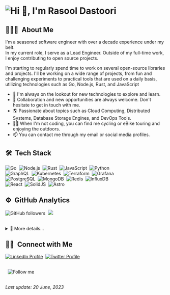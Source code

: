 # ![Hi 👋, I'm Rasool Dastoori](https://readme-typing-svg.demolab.com?font=Open+Sans&weight=600&size=28&duration=1500&pause=2500&color=FFFFFF&width=450&height=44&lines=Hi+%F0%9F%91%8B%2C%20I'm+Rasool+Dastoori;Welcome%20to%20my%20GitHub%20profile)

## 👨🏻‍💻 &nbsp;About Me

I'm a seasoned software engineer with over a decade experience under my belt.\
In my current role, I serve as a Lead Engineer. Outside of my full-time work, I enjoy contributing to open source projects.

I'm starting to regularly spend time to work on several open-source libraries and projects. I'll be working on a wide range of projects, from fun and challenging experiments to practical tools that are used on a daily basis, utilizing technologies such as Go, Node.js, Rust, and JavaScript

- 🚀 I'm always on the lookout for new technologies to explore and learn.
- 🤝 Collaboration and new opportunities are always welcome. Don't hesitate to get in touch with me.
- 🌎 Passionate about topics such as Cloud Computing, Distributed Systems, Database Storage Engines, and DevOps Tools.
- 🚴‍♂️ When I'm not coding, you can find me cycling or eBike touring and enjoying the outdoors.
- 📫 You can contact me through my email or social media profiles.

## 🛠 &nbsp;Tech Stack

![Go](https://img.shields.io/badge/-Go-05122A?style=flat&logo=go)&nbsp;
![Node.js](https://img.shields.io/badge/-Node.js-05122A?style=flat&logo=node.js)&nbsp;
![Rust](https://img.shields.io/badge/-Rust-05122A?style=flat&logo=rust)&nbsp;
![JavaScript](https://img.shields.io/badge/-JavaScript-05122A?style=flat&logo=javascript)&nbsp;
![Python](https://img.shields.io/badge/-Python-05122A?style=flat&logo=python)\
![GraphQL](https://img.shields.io/badge/-GraphQL-05122A?style=flat&logo=graphql&logoColor=f6009b)&nbsp;
![Kubernetes](https://img.shields.io/badge/-Kubernetes-05122A?style=flat&logo=kubernetes)&nbsp;
![Terraform](https://img.shields.io/badge/-Terraform-05122A?style=flat&logo=terraform)&nbsp;
![Grafana](https://img.shields.io/badge/-Grafana-05122A?style=flat&logo=grafana)\
![PostgreSQL](https://img.shields.io/badge/-PostgreSQL-05122A?style=flat&logo=postgresql)&nbsp;
![MongoDB](https://img.shields.io/badge/-MongoDB-05122A?style=flat&logo=mongodb)&nbsp;
![Redis](https://img.shields.io/badge/-Redis-05122A?style=flat&logo=redis)&nbsp;
![InfluxDB](https://img.shields.io/badge/-InfluxDB-05122A?style=flat&logo=influxdb)\
![React](https://img.shields.io/badge/-React-05122A?style=flat&logo=react)&nbsp;
![SolidJS](https://img.shields.io/badge/-SolidJS-05122A?style=flat&logo=solid)&nbsp;
![Astro](https://img.shields.io/badge/-Astro-05122A?style=flat&logo=astro)

## ⚙️ &nbsp;GitHub Analytics

<img src="https://img.shields.io/github/followers/dastoori?style=social" alt="GitHub followers"/>&nbsp;
<img src="https://komarev.com/ghpvc/?username=dastoori&style=flat&color=blue"/>
<br/>
<br/>
<details>
  <summary>👀 More details...</summary>
  <br/>
  <img height="180em" src="https://github-readme-stats-eight-theta.vercel.app/api?username=dastoori&show_icons=true&theme=algolia&include_all_commits=true&count_private=true"/>
  <img height="180em" src="https://github-readme-stats-eight-theta.vercel.app/api/top-langs/?username=dastoori&layout=compact&langs_count=8&theme=algolia"/>
</details>

## 🤝🏻 &nbsp;Connect with Me

[![LinkedIn Profile](https://img.shields.io/badge/-Rasool%20Dastoori-0077B5?style=flat&logo=linkedin&logoColor=white)](https://www.linkedin.com/in/rasool-dastoori/)&nbsp;
[![Twitter Profile](https://img.shields.io/badge/-Rasool%20Dastoori-1d9bf0?style=flat&logo=twitter&logoColor=white)](https://twitter.com/RasoolDastoori)

\
&nbsp;
![Follow me](https://readme-typing-svg.demolab.com?font=Open+Sans&weight=600&size=17&duration=1200&pause=800&color=FFFFFF&width=500&height=28&lines=If%20you%20find%20my%20work%20interesting%20or%20useful;Consider%20following%20me%20on%20GitHub%20to%20show%20your%20support%20%F0%9F%A4%8D)
\
&nbsp;

*Last update: 20 June, 2023*